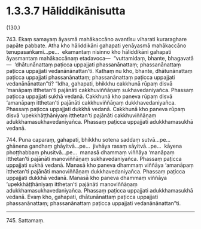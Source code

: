 # 1.3.3.7 Hāliddikānisutta

(130.)

743\. Ekaṃ samayaṃ āyasmā mahākaccāno avantīsu viharati kuraraghare papāte pabbate. Atha kho hāliddikāni gahapati yenāyasmā mahākaccāno tenupasaṅkami…pe…  ekamantaṃ nisinno kho hāliddikāni gahapati āyasmantaṃ mahākaccānaṃ etadavoca—  “vuttamidaṃ, bhante, bhagavatā—  ‘dhātunānattaṃ paṭicca uppajjati phassanānattaṃ; phassanānattaṃ paṭicca uppajjati vedanānānattan’ti. Kathaṃ nu kho, bhante, dhātunānattaṃ paṭicca uppajjati phassanānattaṃ; phassanānattaṃ paṭicca uppajjati vedanānānattan”ti? “Idha, gahapati, bhikkhu cakkhunā rūpaṃ disvā ‘manāpaṃ itthetan’ti pajānāti cakkhuviññāṇaṃ sukhavedaniyañca. Phassaṃ paṭicca uppajjati sukhā vedanā. Cakkhunā kho paneva rūpaṃ disvā ‘amanāpaṃ itthetan’ti pajānāti cakkhuviññāṇaṃ dukkhavedaniyañca. Phassaṃ paṭicca uppajjati dukkhā vedanā. Cakkhunā kho paneva rūpaṃ disvā ‘upekkhāṭṭhāniyaṃ itthetan’ti pajānāti cakkhuviññāṇaṃ adukkhamasukhavedaniyañca. Phassaṃ paṭicca uppajjati adukkhamasukhā vedanā.

744\. Puna caparaṃ, gahapati, bhikkhu sotena saddaṃ sutvā…pe…  ghānena gandhaṃ ghāyitvā…pe…  jivhāya rasaṃ sāyitvā…pe…  kāyena phoṭṭhabbaṃ phusitvā…pe…  manasā dhammaṃ viññāya ‘manāpaṃ itthetan’ti pajānāti manoviññāṇaṃ sukhavedaniyañca. Phassaṃ paṭicca uppajjati sukhā vedanā. Manasā kho paneva dhammaṃ viññāya ‘amanāpaṃ itthetan’ti pajānāti manoviññāṇaṃ dukkhavedaniyañca. Phassaṃ paṭicca uppajjati dukkhā vedanā. Manasā kho paneva dhammaṃ viññāya ‘upekkhāṭṭhāniyaṃ itthetan’ti pajānāti manoviññāṇaṃ adukkhamasukhavedaniyañca. Phassaṃ paṭicca uppajjati adukkhamasukhā vedanā. Evaṃ kho, gahapati, dhātunānattaṃ paṭicca uppajjati phassanānattaṃ; phassanānattaṃ paṭicca uppajjati vedanānānattan”ti.

---

745\. Sattamaṃ.
